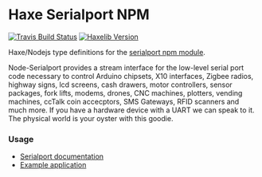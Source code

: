 
# Haxe Serialport NPM
[![Travis Build Status](https://travis-ci.org/tong/hxnodejs-serialport.svg?branch=master)](https://travis-ci.org/tong/hxnodejs-serialport) [![Haxelib Version](https://img.shields.io/github/tag/tong/hxnodejs-serialport.svg?colorA=EA8220&colorB=FBC707&label=haxelib)](http://lib.haxe.org/p/hxnodejs-serialport/)

Haxe/Nodejs type definitions for the [serialport npm module](https://github.com/node-serialport/node-serialport).

Node-Serialport provides a stream interface for the low-level serial port code necessary to control Arduino chipsets, X10 interfaces, Zigbee radios, highway signs, lcd screens, cash drawers, motor controllers, sensor packages, fork lifts, modems, drones, CNC machines, plotters, vending machines, ccTalk coin accecptors, SMS Gateways, RFID scanners and much more. If you have a hardware device with a UART we can speak to it. The physical world is your oyster with this goodie.


### Usage
 - [Serialport documentation](https://serialport.io/docs/en/guide-about)
 - [Example application](https://github.com/tong/hxnodejs-serialport/blob/master/example/App.hx)
